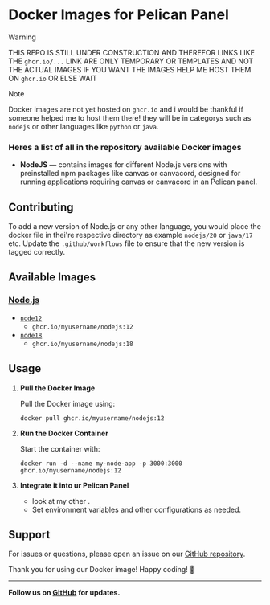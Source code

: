 # Docker Images for Pelican Panel

> [!WARNING]
> THIS REPO IS STILL UNDER CONSTRUCTION AND THEREFOR LINKS LIKE THE `ghcr.io/...` LINK ARE ONLY TEMPORARY OR TEMPLATES AND NOT THE ACTUAL IMAGES IF YOU WANT THE IMAGES HELP ME HOST THEM ON `ghcr.io` OR ELSE WAIT

> [!NOTE]
Docker images are not yet hosted on `ghcr.io` and i would be thankful if someone helped me to host them there! they will be in categorys such as `nodejs` or other languages like `python` or `java`.

### Heres a list of all in the repository available Docker images

* **NodeJS** — contains images for different Node.js versions with preinstalled npm packages like canvas or canvacord, designed for running applications requiring canvas or canvacord in an Pelican panel.

## Contributing

To add a new version of Node.js or any other language, you would place the docker file in thei're respective directory as example `nodejs/20` or `java/17` etc. Update the `.github/workflows` file to ensure that the new version is tagged correctly.

## Available Images

### [Node.js](/nodejs)

* [`node12`](/nodejs/12)
  * `ghcr.io/myusername/nodejs:12`
* [`node18`](/nodejs/18)
  * `ghcr.io/myusername/nodejs:18`

## Usage

1. **Pull the Docker Image**

    Pull the Docker image using:

    `docker pull ghcr.io/myusername/nodejs:12`

2. **Run the Docker Container**

    Start the container with:

    `docker run -d --name my-node-app -p 3000:3000 ghcr.io/myusername/nodejs:12`

3. **Integrate it into ur Pelican Panel**

    * look at my other .
    * Set environment variables and other configurations as needed.

## Support

For issues or questions, please open an issue on our [GitHub repository](https://github.com/SamTheDevDE/MorePelicanPanel-Yolks/issues).

Thank you for using our Docker image! Happy coding! 🚀

---

**Follow us on [GitHub](https://github.com/myusername/my-node-app) for updates.**
